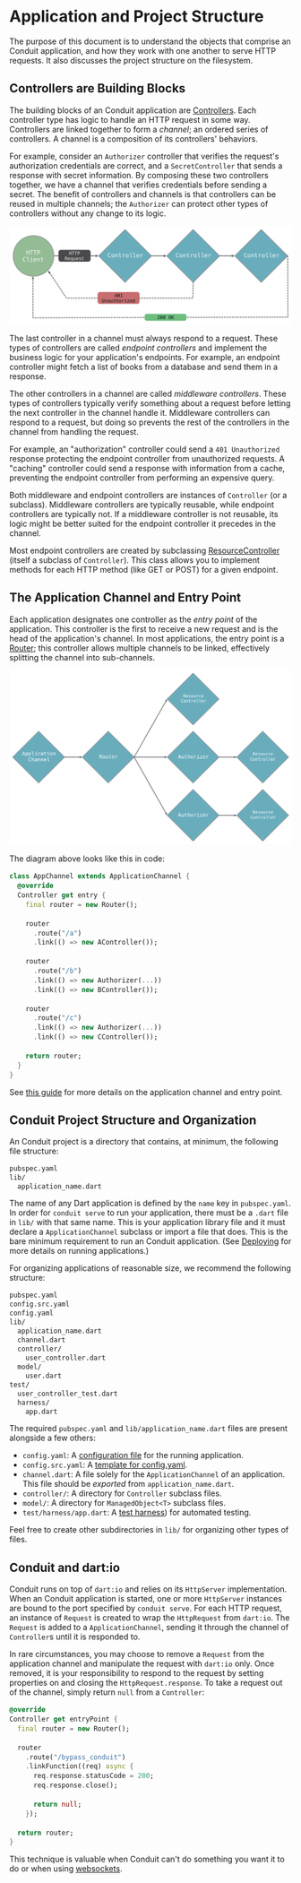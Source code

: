 # Application and Project Structure

The purpose of this document is to understand the objects that comprise an Conduit application, and how they work with one another to serve HTTP requests. It also discusses the project structure on the filesystem.

## Controllers are Building Blocks

The building blocks of an Conduit application are [Controllers](../http/controller.md). Each controller type has logic to handle an HTTP request in some way. Controllers are linked together to form a *channel*; an ordered series of controllers. A channel is a composition of its controllers' behaviors.

For example, consider an `Authorizer` controller that verifies the request's authorization credentials are correct, and a `SecretController` that sends a response with secret information. By composing these two controllers together, we have a channel that verifies credentials before sending a secret. The benefit of controllers and channels is that controllers can be reused in multiple channels; the `Authorizer` can protect other types of controllers without any change to its logic.

![Simple Controller Diagram](../img/simple_controller_diagram.png)

The last controller in a channel must always respond to a request. These types of controllers are called *endpoint controllers* and implement the business logic for your application's endpoints. For example, an endpoint controller might fetch a list of books from a database and send them in a response.

The other controllers in a channel are called *middleware controllers*. These types of controllers typically verify something about a request before letting the next controller in the channel handle it. Middleware controllers can respond to a request, but doing so prevents the rest of the controllers in the channel from handling the request.

For example, an "authorization" controller could send a `401 Unauthorized` response protecting the endpoint controller from unauthorized requests. A "caching" controller could send a response with information from a cache, preventing the endpoint controller from performing an expensive query.

Both middleware and endpoint controllers are instances of `Controller` (or a subclass). Middleware controllers are typically reusable, while endpoint controllers are typically not. If a middleware controller is not reusable, its logic might be better suited for the endpoint controller it precedes in the channel.

Most endpoint controllers are created by subclassing [ResourceController](../http/resource_controller.md) (itself a subclass of `Controller`). This class allows you to implement methods for each HTTP method (like GET or POST) for a given endpoint.

## The Application Channel and Entry Point

Each application designates one controller as the *entry point* of the application. This controller is the first to receive a new request and is the head of the application's channel. In most applications, the entry point is a [Router](../http/routing.md); this controller allows multiple channels to be linked, effectively splitting the channel into sub-channels.

![Structure](../img/structure.png)

The diagram above looks like this in code:

```dart
class AppChannel extends ApplicationChannel {
  @override
  Controller get entry {
    final router = new Router();

    router
      .route("/a")
      .link(() => new AController());

    router
      .route("/b")
      .link(() => new Authorizer(...))
      .link(() => new BController());

    router
      .route("/c")
      .link(() => new Authorizer(...))
      .link(() => new CController());   

    return router;
  }
}
```

See [this guide](channel.md) for more details on the application channel and entry point.

## Conduit Project Structure and Organization

An Conduit project is a directory that contains, at minimum, the following file structure:

```
pubspec.yaml
lib/
  application_name.dart
```

The name of any Dart application is defined by the `name` key in `pubspec.yaml`. In order for `conduit serve` to run your application, there must be a `.dart` file in `lib/` with that same name. This is your application library file and it must declare a `ApplicationChannel` subclass or import a file that does. This is the bare minimum requirement to run an Conduit application. (See [Deploying](../deploy/index.md) for more details on running applications.)

For organizing applications of reasonable size, we recommend the following structure:

```
pubspec.yaml
config.src.yaml
config.yaml
lib/
  application_name.dart
  channel.dart  
  controller/
    user_controller.dart
  model/
    user.dart
test/
  user_controller_test.dart
  harness/
    app.dart
```

The required `pubspec.yaml` and `lib/application_name.dart` files are present alongside a few others:

- `config.yaml`: A [configuration file](configure.md) for the running application.
- `config.src.yaml`: A [template for config.yaml](configure.md).
- `channel.dart`: A file solely for the `ApplicationChannel` of an application. This file should be *exported* from `application_name.dart`.
- `controller/`: A directory for `Controller` subclass files.
- `model/`: A directory for `ManagedObject<T>` subclass files.
- `test/harness/app.dart`: A [test harness](../testing/tests.md)) for automated testing.

Feel free to create other subdirectories in `lib/` for organizing other types of files.

## Conduit and dart:io

Conduit runs on top of `dart:io` and relies on its `HttpServer` implementation. When an Conduit application is started, one or more `HttpServer` instances are bound to the port specified by `conduit serve`. For each HTTP request, an instance of `Request` is created to wrap the `HttpRequest` from `dart:io`. The `Request` is added to a `ApplicationChannel`, sending it through the channel of `Controller`s until it is responded to.

In rare circumstances, you may choose to remove a `Request` from the application channel and manipulate the request with `dart:io` only. Once removed, it is your responsibility to respond to the request by setting properties on and closing the `HttpRequest.response`. To take a request out of the channel, simply return `null` from a `Controller`:

```dart
@override
Controller get entryPoint {
  final router = new Router();

  router
    .route("/bypass_conduit")
    .linkFunction((req) async {
      req.response.statusCode = 200;
      req.response.close();

      return null;
    });

  return router;
}
```

This technique is valuable when Conduit can't do something you want it to do or when using [websockets](../http/websockets.md).
